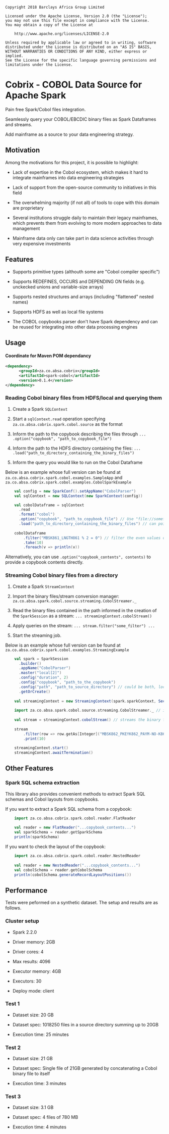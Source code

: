     Copyright 2018 Barclays Africa Group Limited
    
    Licensed under the Apache License, Version 2.0 (the "License");
    you may not use this file except in compliance with the License.
    You may obtain a copy of the License at
    
        http://www.apache.org/licenses/LICENSE-2.0
    
    Unless required by applicable law or agreed to in writing, software
    distributed under the License is distributed on an "AS IS" BASIS,
    WITHOUT WARRANTIES OR CONDITIONS OF ANY KIND, either express or implied.
    See the License for the specific language governing permissions and
    limitations under the License.

# Cobrix - COBOL Data Source for Apache Spark

Pain free Spark/Cobol files integration.

Seamlessly query your COBOL/EBCDIC binary files as Spark Dataframes and streams.   

Add mainframe as a source to your data engineering strategy.


## Motivation

Among the motivations for this project, it is possible to highlight:

- Lack of expertise in the Cobol ecosystem, which makes it hard to integrate mainframes into data engineering strategies

- Lack of support from the open-source community to initiatives in this field

- The overwhelming majority (if not all) of tools to cope with this domain are proprietary

- Several institutions struggle daily to maintain their legacy mainframes, which prevents them from evolving to more modern approaches to data management

- Mainframe data only can take part in data science activities through very expensive investments


## Features

- Supports primitive types (althouth some are "Cobol compiler specific")

- Supports REDEFINES, OCCURS and DEPENDING ON fields (e.g. unckecked unions and variable-size arrays)

- Supports nested structures and arrays (including "flattened" nested names)

- Supports HDFS as well as local file systems

- The COBOL copybooks parser don't have Spark dependency and can be reused for integrating into other data processing engines


## Usage

#### Coordinate for Maven POM dependancy

```xml
<dependency>
      <groupId>za.co.absa.cobrix</groupId>
      <artifactId>spark-cobol</artifactId>
      <version>0.1.4</version>
</dependency>
```

### Reading Cobol binary files from HDFS/local and querying them 

1. Create a Spark ```SQLContext```

2. Start a ```sqlContext.read``` operation specifying ```za.co.absa.cobrix.spark.cobol.source``` as the format

3. Inform the path to the copybook describing the files through ```... .option("copybook", "path_to_copybook_file")```

4. Inform the path to the HDFS directory containing the files: ```... .load("path_to_directory_containing_the_binary_files")``` 

5. Inform the query you would like to run on the Cobol Dataframe

Below is an example whose full version can be found at ```za.co.absa.cobrix.spark.cobol.examples.SampleApp``` and ```za.co.absa.cobrix.spark.cobol.examples.CobolSparkExample```

```scala
    val config = new SparkConf().setAppName("CobolParser")        
    val sqlContext = new SQLContext(new SparkContext(config))

    val cobolDataframe = sqlContext
      .read
      .format("cobol")      
      .option("copybook", "path_to_copybook_file") // Use "file://somefile" to use the local file system and not HDFS
      .load("path_to_directory_containing_the_binary_files") // can point to both, local and HDFS
      
    cobolDataframe
    	.filter("MBSK861_LNGTH861 % 2 = 0") // filter the even values of the nested field 'MBSK861.LNGTH861'
    	.take(10)
    	.foreach(v => println(v))
```

Alternatively, you can use `.option("copybook_contents", contents)` to provide a copybook contents directly. 

### Streaming Cobol binary files from a directory

1. Create a Spark ```StreamContext```

2. Import the binary files/stream conversion manager: ```za.co.absa.spark.cobol.source.streaming.CobolStreamer._```

3. Read the binary files contained in the path informed in the creation of the ```SparkSession``` as a stream: ```... streamingContext.cobolStream()```

4. Apply queries on the stream: ```... stream.filter("some_filter") ...```

5. Start the streaming job.

Below is an example whose full version can be found at ```za.co.absa.cobrix.spark.cobol.examples.StreamingExample```

```scala
    val spark = SparkSession
      .builder()
      .appName("CobolParser")
      .master("local[2]")
      .config("duration", 2)
      .config("copybook", "path_to_the_copybook")
      .config("path", "path_to_source_directory") // could be both, local or HDFS
      .getOrCreate()          
          
    val streamingContext = new StreamingContext(spark.sparkContext, Seconds(3))         
        
    import za.co.absa.spark.cobol.source.streaming.CobolStreamer._ // imports the Cobol streams manager
    
    val stream = streamingContext.cobolStream() // streams the binary files into the application    
    
	stream
		.filter(row => row.getAs[Integer]("MBSK862_PKEYK862_PAYM-NO-K862") % 2 == 0) // filters the even values of the nested field 'MBSK862_PKEYK862_PAYM-NO-K862'
		.print(10)		
    
    streamingContext.start()
    streamingContext.awaitTermination()

```

## Other Features

### Spark SQL schema extraction
This library also provides convenient methods to extract Spark SQL schemas and Cobol layouts from copybooks.  

If you want to extract a Spark SQL schema from a copybook: 

```scala
    import za.co.absa.cobrix.spark.cobol.reader.FlatReader
    
    val reader = new FlatReader("...copybook_contents...")    
    val sparkSchema = reader.getSparkSchema
    println(sparkSchema)
```  

If you want to check the layout of the copybook: 

```scala
    import za.co.absa.cobrix.spark.cobol.reader.NestedReader
    
    val reader = new NestedReader("...copybook_contents...") 
    val cobolSchema = reader.getCobolSchema
    println(cobolSchema.generateRecordLayoutPositions())
```


## Performance

Tests were peformed on a synthetic dataset. The setup and results are as follows.

### Cluster setup

- Spark 2.2.0 

- Driver memory: 2GB

- Driver cores: 4

- Max results: 4096

- Executor memory: 4GB

- Executors: 30

- Deploy mode: client

### Test 1

- Dataset size: 20 GB

- Dataset spec: 1018250 files in a source directory summing up to 20GB

- Execution time: 25 minutes


### Test 2

- Dataset size: 21 GB

- Dataset spec: Single file of 21GB generated by concatenating a Cobol binary file to itself

- Execution time: 3 minutes

### Test 3

- Dataset size: 3.1 GB

- Dataset spec: 4 files of 780 MB

- Execution time: 4 minutes
